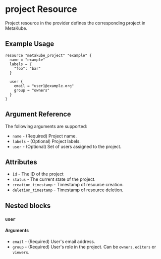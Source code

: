 # project Resource

Project resource in the provider defines the corresponding project in MetaKube.

## Example Usage

```hcl
resource "metakube_project" "example" {
  name = "example"
  labels = {
    "foo": "bar"
  }

  user {
    email = "user1@example.org"
    group = "owners"
  }
}
```

## Argument Reference

The following arguments are supported:

* `name` - (Required) Project name.
* `labels` - (Optional) Project labels.
* `user` - (Optional) Set of users assigned to the project.

## Attributes

* `id` - The ID of the project
* `status` - The current state of the project.
* `creation_timestamp` - Timestamp of resource creation.
* `deletion_timestamp` - Timestamp of resource deletion.

## Nested blocks

### `user`

#### Arguments

* `email` - (Required) User's email address.
* `group` - (Required) User's role in the project. Can be `owners`, `editors` or `viewers`.
